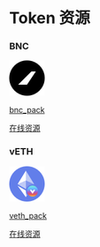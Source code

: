 # Token 资源

### BNC

![](../.gitbook/assets/image%20%284%29%20%281%29.png)

[bnc\_pack](https://raw.githubusercontent.com/bifrost-finance/design-assets/master/token_logo/bnc/BNC_Pack.zip) 

[在线资源](https://github.com/bifrost-finance/design-assets/tree/master/token_logo/bnc)



### vETH

![](../.gitbook/assets/image%20%286%29%20%281%29%20%282%29%20%282%29%20%282%29.png)

[veth\_pack](https://raw.githubusercontent.com/bifrost-finance/design-assets/master/token_logo/veth/vETH_Pack.zip) 

[在线资源](https://github.com/bifrost-finance/design-assets/tree/master/token_logo/veth)

